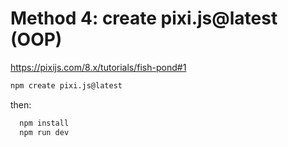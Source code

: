 # Method 4: create pixi.js@latest (OOP)

https://pixijs.com/8.x/tutorials/fish-pond#1

```bash
npm create pixi.js@latest
```

then:

```bash
  npm install
  npm run dev
```
